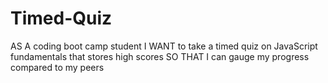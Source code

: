 # Timed-Quiz
AS A coding boot camp student I WANT to take a timed quiz on JavaScript fundamentals that stores high scores SO THAT I can gauge my progress compared to my peers
